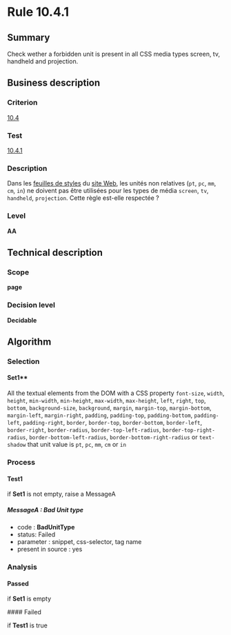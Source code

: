 # Rule 10.4.1

## Summary

Check wether a forbidden unit is present in all CSS media types screen,
tv, handheld and projection.

## Business description

### Criterion

[10.4](http://references.modernisation.gouv.fr/referentiel-technique-0#crit-10-4)

### Test

[10.4.1](http://references.modernisation.gouv.fr/referentiel-technique-0#test-10-4-1)

### Description

Dans les <a href="http://references.modernisation.gouv.fr/referentiel-technique-0#mFeuilleStyle">feuilles de styles</a> du <a href="http://references.modernisation.gouv.fr/referentiel-technique-0#mSiteWeb">site Web</a>, les unit&eacute;s non relatives (`pt`, `pc`, `mm`, `cm`, `in`) ne doivent pas &ecirc;tre utilis&eacute;es pour les types de m&eacute;dia `screen`, `tv`, `handheld`, `projection`. Cette r&egrave;gle est-elle respect&eacute;e ?

### Level

**AA**

## Technical description

### Scope

**page**

### Decision level

**Decidable**

## Algorithm

### Selection

#### Set1**

All the textual elements from the DOM with a CSS property `font-size`, `width`, `height`, `min-width`, `min-height`, `max-width`, `max-height`, `left`, `right`, `top`, `bottom`, `background-size`, `background`, `margin`, `margin-top`, `margin-bottom`, `margin-left`, `margin-right`, `padding`, `padding-top`, `padding-bottom`, `padding-left`, `padding-right`, `border`, `border-top`, `border-bottom`, `border-left`, `border-right`, `border-radius`, `border-top-left-radius`, `border-top-right-radius`, `border-bottom-left-radius`, `border-bottom-right-radius` or `text-shadow` that unit value is `pt`, `pc`, `mm`, `cm` or `in`

### Process

#### Test1

if **Set1** is not empty, raise a MessageA

##### MessageA : Bad Unit type

-   code : **BadUnitType**
-   status: Failed
-   parameter : snippet, css-selector, tag name
-   present in source : yes

### Analysis

#### Passed

if **Set1** is empty

#### Failed

if **Test1** is true
